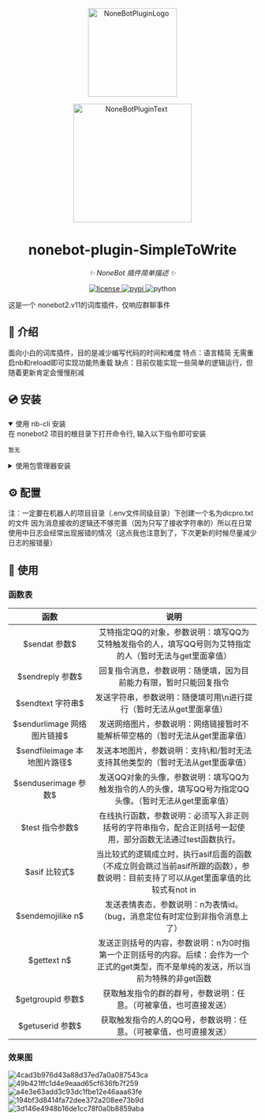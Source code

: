 <div align="center">
  <a href="https://v2.nonebot.dev/store"><img src="https://github.com/A-kirami/nonebot-plugin-template/blob/resources/nbp_logo.png" width="180" height="180" alt="NoneBotPluginLogo"></a>
  <br>
  <p><img src="https://github.com/A-kirami/nonebot-plugin-template/blob/resources/NoneBotPlugin.svg" width="240" alt="NoneBotPluginText"></p>
</div>

<div align="center">

# nonebot-plugin-SimpleToWrite

_✨ NoneBot 插件简单描述 ✨_


<a href="./LICENSE">
    <img src="https://img.shields.io/github/license/owner/nonebot-plugin-template.svg" alt="license">
</a>
<a href="https://pypi.python.org/pypi/nonebot-plugin-template">
    <img src="https://img.shields.io/pypi/v/nonebot-plugin-template.svg" alt="pypi">
</a>
<img src="https://img.shields.io/badge/python-3.9+-blue.svg" alt="python">

</div>

这是一个 nonebot2.v11的词库插件，仅响应群聊事件


## 📖 介绍

面向小白的词库插件，目的是减少编写代码的时间和难度
特点：语言精简
    无需重启nb和reload即可实现功能热重载
缺点：目前仅能实现一些简单的逻辑运行，但随着更新肯定会慢慢削减

## 💿 安装

<details open>
<summary>使用 nb-cli 安装</summary>
在 nonebot2 项目的根目录下打开命令行, 输入以下指令即可安装

    暂无

</details>

<details>
<summary>使用包管理器安装</summary>
在 nonebot2 项目的插件目录下, 打开命令行, 根据你使用的包管理器, 输入相应的安装命令

<details>
<summary>pip</summary>

    pip install nonebot_plugin_SimpleToWrite
</details>

打开 nonebot2 项目根目录下的 `pyproject.toml` 文件, 在 `[tool.nonebot]` 部分追加写入

    plugins = ["nonebot_plugin_SimpleToWrite"]

</details>

## ⚙️ 配置

注：一定要在机器人的项目目录（.env文件同级目录）下创建一个名为dicpro.txt的文件
因为消息接收的逻辑还不够完善（因为只写了接收字符串的）所以在日常使用中日志会经常出现报错的情况（这点我也注意到了，下次更新的时候尽量减少日志的报错量）


## 🎉 使用
### 函数表
| 函数 | 说明 |
|:-----:|:----:|
| &#36;sendat 参数&#36; | 艾特指定QQ的对象，参数说明：填写QQ为艾特触发指令的人，填写QQ号则为艾特指定的人（暂时无法与get里面拿值） |
| &#36;sendreply 参数&#36; | 回复指令消息，参数说明：随便填，因为目前能力有限，暂时只能回复指令 |
| &#36;sendtext 字符串&#36; | 发送字符串，参数说明：随便填可用\n进行提行（暂时无法从get里面拿值） |
| &#36;sendurlimage 网络图片链接&#36; | 发送网络图片，参数说明：网络链接暂时不能解析带空格的（暂时无法从get里面拿值） |
| &#36;sendfileimage 本地图片路径&#36; | 发送本地图片，参数说明：支持\\和/暂时无法支持其他类型的（暂时无法从get里面拿值） |
| &#36;senduserimage 参数&#36; | 发送QQ对象的头像，参数说明：填写QQ为触发指令的人的头像，填写QQ号为指定QQ头像。（暂时无法从get里面拿值） |
| &#36;test 指令参数&#36; | 在线执行函数，参数说明：必须写入非正则括号的字符串指令，配合正则括号一起使用，部分函数无法通过test函数执行。 |
| &#36;asif 比较式&#36; | 当比较式的逻辑成立时，执行asif后面的函数（不成立则会跳过当前asif所跟的函数），参数说明：目前支持了可以从get里面拿值的比较式有not in|in|==|!= （暂时不支持and和or） 因为在解析逻辑里面有不完整的类型修正所以在写比较试的时候还请注意两边的类型是否一样。特殊说明：当比较式为else时，当前asif后面的函数无条件执行，直到下一个asif不成立为止|
| &#36;sendemojilike n&#36; | 发送表情表态，参数说明：n为表情id。 （bug，消息定位有时定位到非指令消息上了）|
| &#36;gettext n&#36; | 发送正则括号的内容，参数说明：n为0时指第一个正则括号的内容。后续：会作为一个正式的get类型，而不是单纯的发送，所以当前为特殊的非get函数 |
| &#36;getgroupid 参数&#36; | 获取触发指令的群的群号，参数说明：任意。（可被拿值，也可直接发送） |
| &#36;getuserid 参数&#36; | 获取触发指令的人的QQ号，参数说明：任意。（可被拿值，也可直接发送） |

### 效果图
![4cad3b976d43a88d37ed7a0a087543ca](https://github.com/user-attachments/assets/3d71b761-2058-44cd-97a2-3458226354a8)
![49b421ffc1d4e9eaad65cf636fb7f259](https://github.com/user-attachments/assets/8cf52c9c-708a-4525-948c-00c2706c73f8)
![a4e3e63add3c93dc1fbe12e46aaa63fe](https://github.com/user-attachments/assets/8f664444-8a94-4107-a22e-9385397071ea)
![194bf3d8414fa72dee372a208ee73b9d](https://github.com/user-attachments/assets/d1a1861a-17ee-462d-89c2-c5955cea3376)
![3d146e4948b16de1cc78f0a0b8859aba](https://github.com/user-attachments/assets/48deaaa7-5391-46c3-8a61-d85c220749b7)
